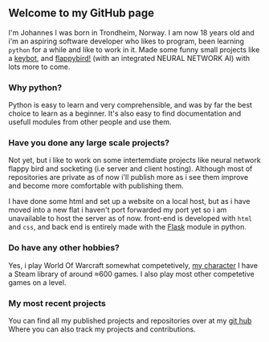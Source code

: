 ## Welcome to my GitHub page

I'm Johannes I was born in Trondheim, Norway. I am now 18 years old and i'm an aspiring software developer who likes to program, been learning ``` python ``` for a while and like to work in it.
Made some funny small projects like a [keybot](https://joonsey.github.io/Keybot/), and [flappybird!](https://github.com/Joonsey/FlappybirdAi) (with an integrated NEURAL NETWORK AI) with lots more to come.

### Why python?

Python is easy to learn and very comprehensible, and was by far the best choice to learn as a beginner.
It's also easy to find documentation and usefull modules from other people and use them.

### Have you done any large scale projects?

Not yet, but i like to work on some intertemdiate projects like neural network flappy bird and socketing (i.e server and client hosting).
Although most of repositories are private as of now i'll publish more as i see them improve and become more comfortable with publishing them.

I have done some html and set up a website on a local host, but as i have moved into a new flat i haven't port forwarded my port yet so i am unavailable to host the server as of now. front-end is developed with ```html``` and ```css```, and back end is entirely made with the [Flask](https://flask.palletsprojects.com/en/1.1.x/) module in python.

### Do have any other hobbies?

Yes, i play World Of Warcraft somewhat competetively, [my character](https://raider.io/characters/eu/argent-dawn/J%C3%A6nn%C3%A4)
I have a Steam library of around ≈600 games.
I also play most other competetive games on a level.

### My most recent projects

You can find all my published projects and repositories over at my [git hub](https://github.com/Joonsey)
Where you can also track my projects and contributions. 
